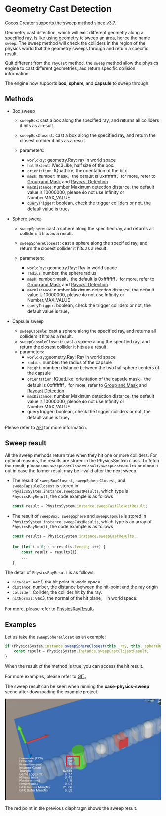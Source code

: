 # Geometry Cast Detection

Cocos Creator supports the sweep method since v3.7.

Geometry cast detection, which will emit different geometry along a specified ray, is like using geometry to sweep an area, hence the name `sweep`. The sweep method will check the colliders in the region of the physics world that the geometry sweeps through and return a specific result.

Quit different from the `rayCast` method, the `sweep` method allow the physics engine to cast different geometries, and return specific collision information.

The engine now supports **box**, **sphere**, and **capsule** to sweep through.

## Methods

- Box sweep
    - `sweepBox`: cast a box along the specified ray, and returns all colliders it hits as a result.
    - `sweepBoxClosest`: cast a box along the specified ray, and return the closest collider it hits as a result.

    - parameters:

        - `worldRay`: geometry.Ray: ray in world space
        - `halfExtent`: IVec3Like, half size of the box.
        - `orientation`: IQuatLike, the orientation of the box
        - `mask`: number: mask，the default is 0xffffffff，for more, refer to [Group and Mask](./physics-group-mask.md) and [Raycast Detection](./physics-raycast.md)
        - `maxDistance`: number Maximum detection distance, the default value is 10000000, please do not use Infinity or Number.MAX_VALUE
        - `queryTrigger`: boolean, check the trigger colliders or not, the default value is true，

- Sphere sweep
    - `sweepSphere`: cast a sphere along the specified ray, and returns all colliders it hits as a result.
    - `sweepSphereClosest`: cast a sphere along the specified ray, and return the closest collider it hits as a result.

    - parameters:
        - `worldRay`: geometry.Ray: Ray in world space
        - `radius`: number, the sphere radius
        - `mask`: number:mask，the default is 0xffffffff，for more, refer to [Group and Mask](./physics-group-mask.md) and [Raycast Detection](./physics-raycast.md)
        - `maxDistance`: number Maximum detection distance, the default value is 10000000, please do not use Infinity or Number.MAX_VALUE
        - `queryTrigger`: boolean, check the trigger colliders or not, the default value is true，

- Capsule sweep
    - `sweepCapsule`: cast a sphere along the specified ray, and returns all colliders it hits as a result.
    - `sweepCapsuleClosest`: cast a sphere along the specified ray, and return the closest collider it hits as a result.
    - parameters:
        - `worldRay`:geometry.Ray: Ray in world space
        - `radius`: number: the radius of the capsule
        - `height`: number: distance between the two hal-sphere centers of the capsule
        - `orientation`: IQuatLike: orientation of the capsule
        mask，the default is 0xffffffff，for more, refer to [Group and Mask](./physics-group-mask.md) and [Raycast Detection](./physics-raycast.md)
        - `maxDistance`: number Maximum detection distance, the default value is 10000000, please do not use Infinity or Number.MAX_VALUE
        - queryTrigger: boolean, check the trigger colliders or not, the default value is true，

Please refer to  [API](__APIDOC__/zh/class/PhysicsSystem) for more information.

## Sweep result

All the sweep methods return true when they hit one or more colliders. For optimal reasons, the results are stored in the PhysicsSystem class. To fetch the result, please use `sweepCastClosestResult/sweepCastResults` or clone it out in case the former result may be invalid after the next sweep.

- The result of `sweepBoxClosest`, `sweepSphereClosest`, and `sweepCapsuleClosest` is stored in `PhysicsSystem.instance.sweepCastResults`, which type is `PhysicsRayResult`, the code example is as follows

  ```ts
  const result = PhysicsSystem.instance.sweepCastClosestResult;
  ```

- The result of `sweepBox`、`sweepSphere` and `sweepCapsule` is stored in `PhysicsSystem.instance.sweepCastResults`, which type is an array of `PhysicsRayResult`, the code example is as follows

    ```ts
    const results = PhysicsSystem.instance.sweepCastResults;

    for (let i = 0; i < results.length; i++) {
        const result = results[i];
        ...
    }
    ```

The detail of `PhysicsRayResult` is as follows:
- `hitPoint`: vec3, the hit point in world space.
- `distance`: number, the distance between the hit-point and the ray origin
- `collider`: Collider, the collider hit by the ray.
- `hitNormal`: vec3, the normal of the hit plane， in world space.

For more, please refer to [PhysicsRayResult](__APIDOC__/zh/class/PhysicsRayResult)。

## Examples

Let us take the `sweepSphereCloset` as an example:

```ts
if (PhysicsSystem.instance.sweepSphereClosest(this._ray, this._sphereRadius * this._scale, this._mask, this._maxDistance, this._queryTrigger)) {
    const result = PhysicsSystem.instance.sweepCastClosestResult;
}
```

When the result of the method is true, you can access the hit result.

For more examples, please refer to [GIT](https://github.com/cocos/cocos-example-projects/tree/master/physics-3d)。

The sweep result can be seen when running the **case-physics-sweep** scene after downloading the example project.

![sweep.jpg](./img/sweep.jpg)

The red point in the previous diaphragm shows the sweep result.
